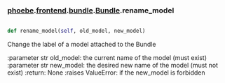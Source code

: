 ### [phoebe](phoebe.md).[frontend](phoebe.frontend.md).[bundle](phoebe.frontend.bundle.md).[Bundle](phoebe.frontend.bundle.Bundle.md).rename_model

```py

def rename_model(self, old_model, new_model)

```



Change the label of a model attached to the Bundle

:parameter str old_model: the current name of the model
    (must exist)
:parameter str new_model: the desired new name of the model
    (must not exist)
:return: None
:raises ValueError: if the new_model is forbidden


